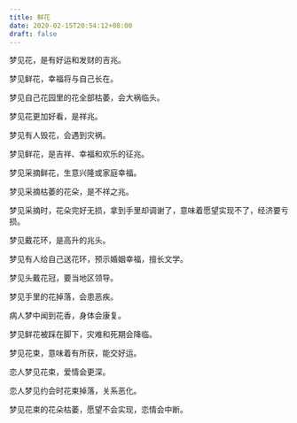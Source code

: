 ```yaml
---
title: 鲜花
date: 2020-02-15T20:54:12+08:00
draft: false
---
```


梦见花，是有好运和发财的吉兆。



梦见鲜花，幸福将与自己长在。



梦见自己花园里的花全部枯萎，会大祸临头。



梦见花更加好看，是祥兆。



梦见有人毁花，会遇到灾祸。



梦见鲜花，是吉祥、幸福和欢乐的征兆。



梦见采摘鲜花，生意兴隆或家庭幸福。



梦见采摘枯萎的花朵，是不祥之兆。



梦见采摘时，花朵完好无损，拿到手里却调谢了，意味着愿望实现不了，经济要亏损。



梦见戴花环，是高升的兆头。



梦见有人给自己送花环，预示婚姻幸福，擅长文学。



梦见头戴花冠，要当地区领导。



梦见手里的花掉落，会患恶疾。



病人梦中闻到花香，身体会康复。



梦见鲜花被踩在脚下，灾难和死期会降临。



梦见花束，意味着有所获，能交好运。



恋人梦见花束，爱情会更深。



恋人梦见约会时花束掉落，关系恶化。



梦见花束的花朵枯萎，愿望不会实现，恋情会中断。

